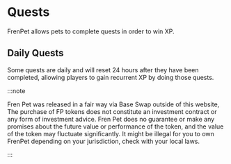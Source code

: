 # Quests

FrenPet allows pets to complete quests in order to win XP.


## Daily Quests

Some quests are daily and will reset 24 hours after they have been completed, allowing players to gain recurrent XP by doing those quests.


:::note

Fren Pet was released in a fair way via Base Swap outside of this website, The purchase of FP tokens does not constitute an investment contract or any form of investment advice. Fren Pet does no guarantee or make any promises about the future value or performance of the token, and the value of the token may fluctuate significantly. It might be illegal for you to own FrenPet depending on your jurisdiction, check with your local laws.

:::
